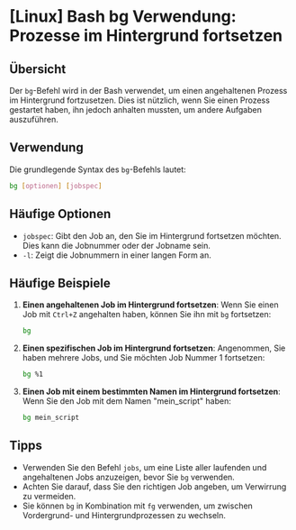 # [Linux] Bash bg Verwendung: Prozesse im Hintergrund fortsetzen

## Übersicht
Der `bg`-Befehl wird in der Bash verwendet, um einen angehaltenen Prozess im Hintergrund fortzusetzen. Dies ist nützlich, wenn Sie einen Prozess gestartet haben, ihn jedoch anhalten mussten, um andere Aufgaben auszuführen.

## Verwendung
Die grundlegende Syntax des `bg`-Befehls lautet:

```bash
bg [optionen] [jobspec]
```

## Häufige Optionen
- `jobspec`: Gibt den Job an, den Sie im Hintergrund fortsetzen möchten. Dies kann die Jobnummer oder der Jobname sein.
- `-l`: Zeigt die Jobnummern in einer langen Form an.

## Häufige Beispiele

1. **Einen angehaltenen Job im Hintergrund fortsetzen**:
   Wenn Sie einen Job mit `Ctrl+Z` angehalten haben, können Sie ihn mit `bg` fortsetzen:
   ```bash
   bg
   ```

2. **Einen spezifischen Job im Hintergrund fortsetzen**:
   Angenommen, Sie haben mehrere Jobs, und Sie möchten Job Nummer 1 fortsetzen:
   ```bash
   bg %1
   ```

3. **Einen Job mit einem bestimmten Namen im Hintergrund fortsetzen**:
   Wenn Sie den Job mit dem Namen "mein_script" haben:
   ```bash
   bg mein_script
   ```

## Tipps
- Verwenden Sie den Befehl `jobs`, um eine Liste aller laufenden und angehaltenen Jobs anzuzeigen, bevor Sie `bg` verwenden.
- Achten Sie darauf, dass Sie den richtigen Job angeben, um Verwirrung zu vermeiden.
- Sie können `bg` in Kombination mit `fg` verwenden, um zwischen Vordergrund- und Hintergrundprozessen zu wechseln.